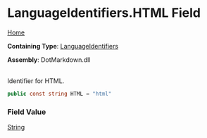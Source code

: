 # LanguageIdentifiers\.HTML Field

[Home](../../../README.md)

**Containing Type**: [LanguageIdentifiers](../README.md)

**Assembly**: DotMarkdown\.dll

\
Identifier for HTML\.

```csharp
public const string HTML = "html"
```

### Field Value

[String](https://docs.microsoft.com/en-us/dotnet/api/system.string)

